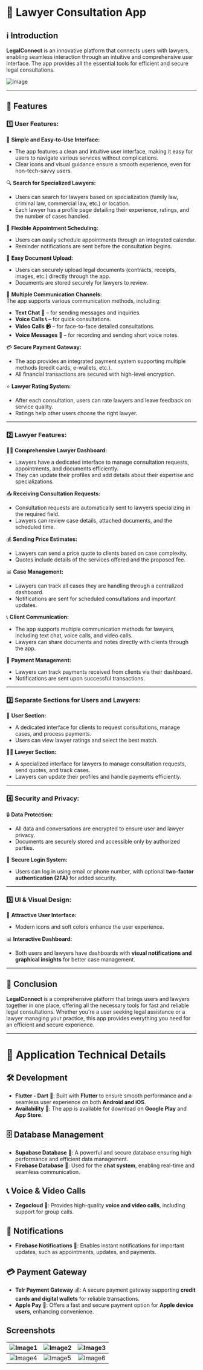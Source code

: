 # 📜  Lawyer Consultation App  

## ℹ️ Introduction  
**LegalConnect** is an innovative platform that connects users with lawyers, enabling seamless interaction through an intuitive and comprehensive user interface. The app provides all the essential tools for efficient and secure legal consultations.


![Image](https://github.com/user-attachments/assets/e492f3dc-2f9b-4026-939a-9d2b697a95b6)

---

## 🚀 Features  

### 1️⃣ User Features:  

👤 **Simple and Easy-to-Use Interface:**  
- The app features a clean and intuitive user interface, making it easy for users to navigate various services without complications.  
- Clear icons and visual guidance ensure a smooth experience, even for non-tech-savvy users.  

🔍 **Search for Specialized Lawyers:**  
- Users can search for lawyers based on specialization (family law, criminal law, commercial law, etc.) or location.  
- Each lawyer has a profile page detailing their experience, ratings, and the number of cases handled.  

📅 **Flexible Appointment Scheduling:**  
- Users can easily schedule appointments through an integrated calendar.  
- Reminder notifications are sent before the consultation begins.  

📂 **Easy Document Upload:**  
- Users can securely upload legal documents (contracts, receipts, images, etc.) directly through the app.  
- Documents are stored securely for lawyers to review.  

💬 **Multiple Communication Channels:**  
The app supports various communication methods, including:  
- **Text Chat 💬** – for sending messages and inquiries.  
- **Voice Calls 📞** – for quick consultations.  
- **Video Calls 📹** – for face-to-face detailed consultations.  
- **Voice Messages 🎤** – for recording and sending short voice notes.  

💳 **Secure Payment Gateway:**  
- The app provides an integrated payment system supporting multiple methods (credit cards, e-wallets, etc.).  
- All financial transactions are secured with high-level encryption.  

⭐ **Lawyer Rating System:**  
- After each consultation, users can rate lawyers and leave feedback on service quality.  
- Ratings help other users choose the right lawyer.  

---

### 2️⃣ Lawyer Features:  

👨‍💼 **Comprehensive Lawyer Dashboard:**  
- Lawyers have a dedicated interface to manage consultation requests, appointments, and documents efficiently.  
- They can update their profiles and add details about their expertise and specializations.  

📥 **Receiving Consultation Requests:**  
- Consultation requests are automatically sent to lawyers specializing in the required field.  
- Lawyers can review case details, attached documents, and the scheduled time.  

💰 **Sending Price Estimates:**  
- Lawyers can send a price quote to clients based on case complexity.  
- Quotes include details of the services offered and the proposed fee.  

📊 **Case Management:**  
- Lawyers can track all cases they are handling through a centralized dashboard.  
- Notifications are sent for scheduled consultations and important updates.  

📞 **Client Communication:**  
- The app supports multiple communication methods for lawyers, including text chat, voice calls, and video calls.  
- Lawyers can share documents and notes directly with clients through the app.  

💼 **Payment Management:**  
- Lawyers can track payments received from clients via their dashboard.  
- Notifications are sent upon successful transactions.  

---

### 3️⃣ Separate Sections for Users and Lawyers:  

👤 **User Section:**  
- A dedicated interface for clients to request consultations, manage cases, and process payments.  
- Users can view lawyer ratings and select the best match.  

👨‍💼 **Lawyer Section:**  
- A specialized interface for lawyers to manage consultation requests, send quotes, and track cases.  
- Lawyers can update their profiles and handle payments efficiently.  

---

### 4️⃣ Security and Privacy:  

🔒 **Data Protection:**  
- All data and conversations are encrypted to ensure user and lawyer privacy.  
- Documents are securely stored and accessible only by authorized parties.  

🔐 **Secure Login System:**  
- Users can log in using email or phone number, with optional **two-factor authentication (2FA)** for added security.  

---

### 5️⃣ UI & Visual Design:  

📱 **Attractive User Interface:**  
- Modern icons and soft colors enhance the user experience.  

📊 **Interactive Dashboard:**  
- Both users and lawyers have dashboards with **visual notifications and graphical insights** for better case management.  

---

## 🎯 Conclusion  
**LegalConnect** is a comprehensive platform that brings users and lawyers together in one place, offering all the necessary tools for fast and reliable legal consultations. Whether you're a user seeking legal assistance or a lawyer managing your practice, this app provides everything you need for an efficient and secure experience.  

---

# 📱 Application Technical Details

## 🛠️ Development
- **Flutter - Dart** 🚀: Built with **Flutter** to ensure smooth performance and a seamless user experience on both **Android and iOS**.
- **Availability** 📲: The app is available for download on **Google Play** and **App Store**.

## 🗄️ Database Management
- **Supabase Database** 📂: A powerful and secure database ensuring high performance and efficient data management.
- **Firebase Database** 💬: Used for the **chat system**, enabling real-time and seamless communication.

## 📞 Voice & Video Calls
- **Zegocloud** 🎥: Provides high-quality **voice and video calls**, including support for group calls.

## 🔔 Notifications
- **Firebase Notifications** 🚀: Enables instant notifications for important updates, such as appointments, updates, and payments.

## 💳 Payment Gateway
- **Telr Payment Gateway** 💰: A secure payment gateway supporting **credit cards and digital wallets** for reliable transactions.
- **Apple Pay** 🍏: Offers a fast and secure payment option for **Apple device users**, enhancing convenience.



## Screenshots

| ![Image1](https://github.com/user-attachments/assets/3a25664e-faaf-47ab-b081-f43493ebb29e) | ![Image2](https://github.com/user-attachments/assets/661c2283-ca8c-4310-974c-5f02c881b0d3) | ![Image3](https://github.com/user-attachments/assets/5e12ea1d-004f-4390-a851-e22d66eebed6) |
|:------------------------:|:------------------------:|:------------------------:|
| ![Image4](https://github.com/user-attachments/assets/e99e9865-0afe-46f0-ae65-46e6de541769) | ![Image5](https://github.com/user-attachments/assets/a7ebc806-31c1-4ee0-84f2-590df50b9895) | ![Image6](https://github.com/user-attachments/assets/6960c02e-2a1f-4b68-aaf5-eef99fe1a181) |

